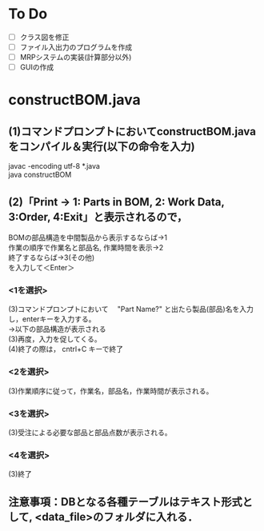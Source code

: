 # To Do
- [ ] クラス図を修正
- [ ] ファイル入出力のプログラムを作成
- [ ] MRPシステムの実装(計算部分以外)
- [ ] GUIの作成
# constructBOM.java
## (1)コマンドプロンプトにおいてconstructBOM.javaをコンパイル＆実行(以下の命令を入力)
javac -encoding utf-8 *.java<Enter>  
java constructBOM<Enter>
## (2)「Print -> 1: Parts in BOM, 2: Work Data, 3:Order, 4:Exit」と表示されるので，  
BOMの部品構造を中間製品から表示するならば→1  
作業の順序で作業名と部品名, 作業時間を表示→2  
終了するならば→3(その他)  
を入力して＜Enter＞
### <1を選択>  
(3)コマンドプロンプトにおいて　 "Part Name?" と出たら製品(部品)名を入力し，enterキーを入力する。  
→以下の部品構造が表示される  
(3)再度，入力を促してくる。  
(4)終了の際は， cntrl+C キーで終了
### <2を選択>  
(3)作業順序に従って，作業名，部品名，作業時間が表示される。
### <3を選択>  
(3)受注による必要な部品と部品点数が表示される。
### <4を選択>  
(3)終了
## 注意事項：DBとなる各種テーブルはテキスト形式として, <data_file>のフォルダに入れる．
